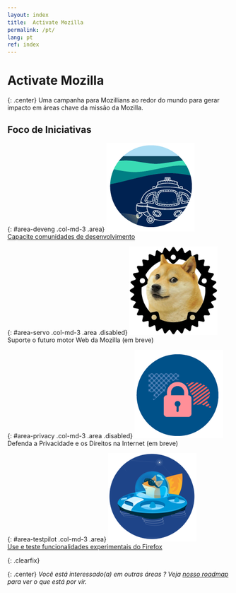 ```yaml
---
layout: index
title:  Activate Mozilla
permalink: /pt/
lang: pt
ref: index
---
```


# Activate Mozilla

{: .center}
Uma campanha para Mozillians ao redor do mundo para gerar impacto em áreas chave da missão da Mozilla.

## Foco de Iniciativas

{: #area-deveng .col-md-3 .area}
[![image](/asserts/img/development.png)](/pt/developer-engagement/)<br>
[Capacite comunidades de desenvolvimento](developer-engagement/)

{: #area-servo .col-md-3 .area .disabled}
![image](/asserts/img/servo.png)<br>
Suporte o futuro motor Web da Mozilla (em breve)

{: #area-privacy .col-md-3 .area .disabled}
![image](/asserts/img/privacy.png)<br>
Defenda a Privacidade e os Direitos na Internet (em breve)

{: #area-testpilot .col-md-3 .area}
[![image](/asserts/img/test-pilot.png)](/pt/experiments/)<br>
[Use e teste funcionalidades experimentais do Firefox](experiments/)

{: .clearfix}
&nbsp;

{: .center}
_Você está interessado(a) em outras áreas ? Veja [nosso roadmap](/roadmap/) para ver o que está por vir._
